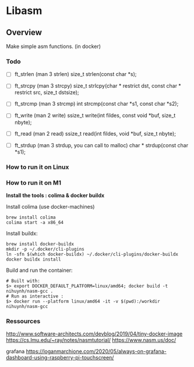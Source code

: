 # Libasm

## Overview
Make simple asm functions. (in docker)

### Todo
- [ ] ft_strlen (man 3 strlen)
size_t strlen(const char *s);
- [ ] ft_strcpy (man 3 strcpy)
size_t strlcpy(char * restrict dst, const char * restrict src, size_t dstsize);
- [ ] ft_strcmp (man 3 strcmp)
int strcmp(const char *s1, const char *s2);
- [ ] ft_write (man 2 write)
ssize_t write(int fildes, const void *buf, size_t nbyte);
- [ ] ft_read (man 2 read)
ssize_t read(int fildes, void *buf, size_t nbyte);
- [ ] ft_strdup (man 3 strdup, you can call to malloc)
char * strdup(const char *s1);


### How to run it on Linux

### How to run it on M1
**Install the tools : colima & docker buildx**

Install colima (use docker-machines)
```shell
brew install colima
colima start -a x86_64
```

Install buildx:
```shell
brew install docker-buildx
mkdir -p ~/.docker/cli-plugins
ln -sfn $(which docker-buildx) ~/.docker/cli-plugins/docker-buildx
docker buildx install
```

Build and run the container:
```shell
# Built with:
$> export DOCKER_DEFAULT_PLATFORM=linux/amd64; docker build -t nihuynh/nasm-gcc .
# Run as interactive :
$> docker run --platform linux/amd64 -it -v $(pwd):/workdir nihuynh/nasm-gcc
```

### Ressources
http://www.software-architects.com/devblog/2019/04/tiny-docker-image
https://cs.lmu.edu/~ray/notes/nasmtutorial/
https://www.nasm.us/doc/

grafana
https://loganmarchione.com/2020/05/always-on-grafana-dashboard-using-raspberry-pi-touchscreen/